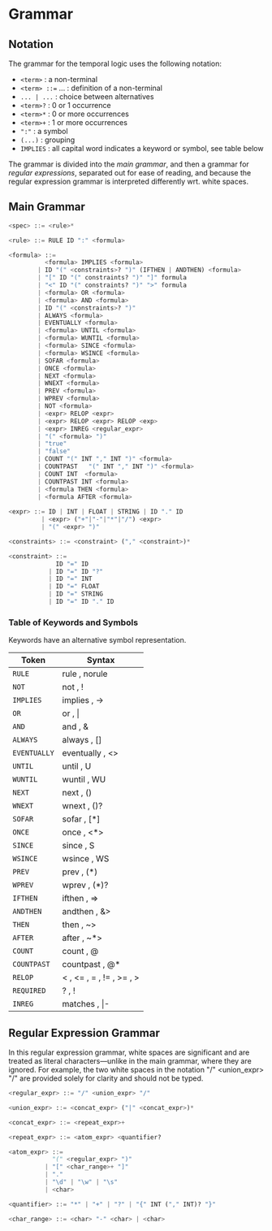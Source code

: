 
# Grammar

## Notation

The grammar for the temporal logic uses the following notation:

- `<term>` : a non-terminal
- `<term> ::=` ... : definition of a non-terminal
- `... | ...` : choice between alternatives 
- `<term>?` : 0 or 1 occurrence
- `<term>*` : 0 or more occurrences
- `<term>+` : 1 or more occurrences
- `":"`     : a symbol
- `(...)`   : grouping
- `IMPLIES` : all capital word indicates a keyword or symbol, see table below

The grammar is divided into the _main grammar_, and then a grammar
for _regular expressions_, separated out for ease of reading,
and because the regular expression grammar is interpreted differently wrt. white spaces.

## Main Grammar

```python
<spec> ::= <rule>*

<rule> ::= RULE ID ":" <formula>

<formula> ::= 
          <formula> IMPLIES <formula>  
        | ID "(" <constraints>? ")" (IFTHEN | ANDTHEN) <formula>
        | "[" ID "(" constraints? ")" "]" formula 
        | "<" ID "(" constraints? ")" ">" formula 
        | <formula> OR <formula>
        | <formula> AND <formula> 
        | ID "(" <constraints>? ")" 
        | ALWAYS <formula>
        | EVENTUALLY <formula> 
        | <formula> UNTIL <formula>
        | <formula> WUNTIL <formula>
        | <formula> SINCE <formula>
        | <formula> WSINCE <formula>
        | SOFAR <formula> 
        | ONCE <formula>
        | NEXT <formula>
        | WNEXT <formula> 
        | PREV <formula>  
        | WPREV <formula>  
        | NOT <formula> 
        | <expr> RELOP <expr>
        | <expr> RELOP <expr> RELOP <exp>
        | <expr> INREG <regular_expr>
        | "(" <formula> ")"
        | "true"
        | "false"
        | COUNT "(" INT "," INT ")" <formula>
        | COUNTPAST   "(" INT "," INT ")" <formula>
        | COUNT INT  <formula> 
        | COUNTPAST INT <formula>
        | <formula THEN <formula>
        | <formula AFTER <formula>
        
<expr> ::= ID | INT | FLOAT | STRING | ID "." ID
         | <expr> ("+"|"-"|"*"|"/") <expr> 
         | "(" <expr> ")"

<constraints> ::= <constraint> ("," <constraint>)*

<constraint> ::= 
             ID "=" ID
           | ID "=" ID "?" 
           | ID "=" INT 
           | ID "=" FLOAT
           | ID "=" STRING
           | ID "=" ID "." ID
```

### Table of Keywords and Symbols

Keywords have an alternative symbol representation.

| Token        | Syntax                               |
|--------------|--------------------------------------|
| `RULE`       | rule          , norule               |
| `NOT`        | not           , !                    |
| `IMPLIES`    | implies       , ->                   |
| `OR`         | or            , \|                   |
| `AND`        | and           , &                    |
| `ALWAYS`     | always        , []                   |
| `EVENTUALLY` | eventually  , <>                     |
| `UNTIL`      | until         , U                    |
| `WUNTIL`     | wuntil        , WU                   |
| `NEXT`       | next          , ()                   |
| `WNEXT`      | wnext         , ()?                  |
| `SOFAR`      | sofar         , [*]                  |
| `ONCE`       | once          , <*>                  |
| `SINCE`      | since         , S                    |
| `WSINCE`     | wsince        , WS                   |
| `PREV`       | prev          , (*)                  |
| `WPREV`      | wprev         , (*)?                 |
| `IFTHEN`     | ifthen        , =>                   |
| `ANDTHEN`    | andthen       , &>                   |
| `THEN`       | then          , ~>                   |
| `AFTER`      | after         , ~*>                  |
| `COUNT`      | count         , @                    |
| `COUNTPAST`  | countpast    , @*                    |
| `RELOP`      | <             , <= , = , != , >= , > |
| `REQUIRED`   | ?             , !                    |
| `INREG`      | matches       , \|-                  |

## Regular Expression Grammar

In this regular expression grammar, white spaces are significant 
and are treated as literal characters—unlike in the main grammar, 
where they are ignored. For example, the two white spaces in 
the notation "/" <union_expr> "/" are provided solely for 
clarity and should not be typed.

```python
<regular_expr> ::= "/" <union_expr> "/"

<union_expr> ::= <concat_expr> ("|" <concat_expr>)* 

<concat_expr> ::= <repeat_expr>+ 

<repeat_expr> ::= <atom_expr> <quantifier?

<atom_expr> ::= 
            "(" <regular_expr> ")"    
          | "[" <char_range>+ "]"  
          | "."                
          | "\d" | "\w" | "\s"            
          | <char>

<quantifier> ::= "*" | "+" | "?" | "{" INT ("," INT)? "}"  

<char_range> ::= <char> "-" <char> | <char>
```
